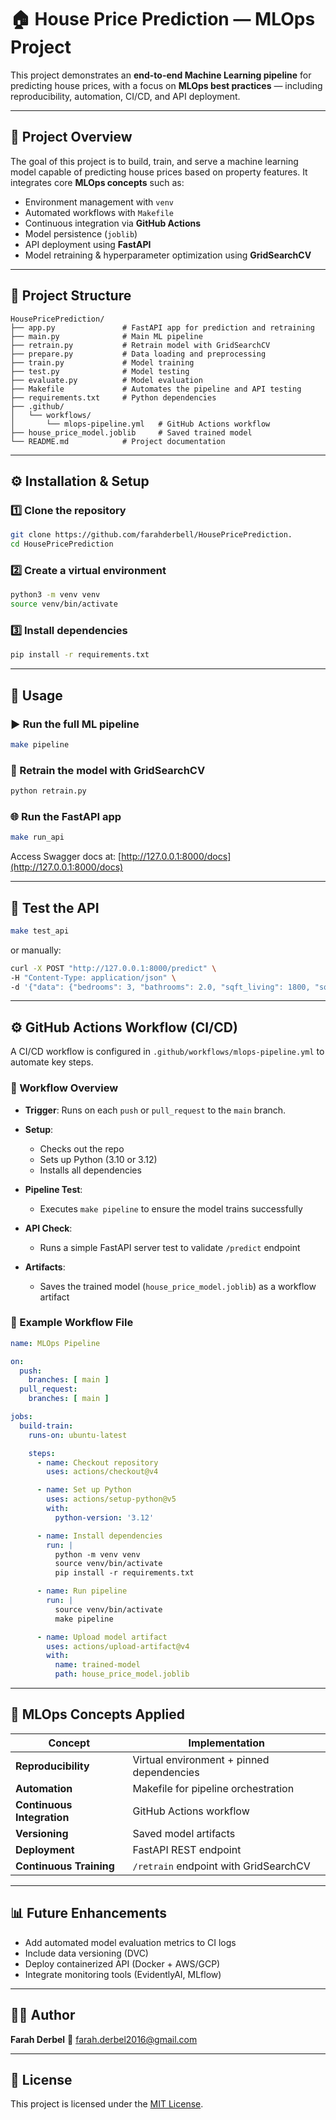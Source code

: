 # 🏠 House Price Prediction — MLOps Project

This project demonstrates an **end-to-end Machine Learning pipeline** for predicting house prices, with a focus on **MLOps best practices** — including reproducibility, automation, CI/CD, and API deployment.

---

## 🚀 Project Overview

The goal of this project is to build, train, and serve a machine learning model capable of predicting house prices based on property features.
It integrates core **MLOps concepts** such as:

* Environment management with `venv`
* Automated workflows with `Makefile`
* Continuous integration via **GitHub Actions**
* Model persistence (`joblib`)
* API deployment using **FastAPI**
* Model retraining & hyperparameter optimization using **GridSearchCV**

---

## 🧠 Project Structure

```
HousePricePrediction/
├── app.py               # FastAPI app for prediction and retraining
├── main.py              # Main ML pipeline
├── retrain.py           # Retrain model with GridSearchCV
├── prepare.py           # Data loading and preprocessing
├── train.py             # Model training
├── test.py              # Model testing
├── evaluate.py          # Model evaluation
├── Makefile             # Automates the pipeline and API testing
├── requirements.txt     # Python dependencies
├── .github/
│   └── workflows/
│       └── mlops-pipeline.yml   # GitHub Actions workflow
├── house_price_model.joblib     # Saved trained model
└── README.md            # Project documentation
```

---

## ⚙️ Installation & Setup

### 1️⃣ Clone the repository

```bash
git clone https://github.com/farahderbell/HousePricePrediction.
cd HousePricePrediction
```

### 2️⃣ Create a virtual environment

```bash
python3 -m venv venv
source venv/bin/activate
```

### 3️⃣ Install dependencies

```bash
pip install -r requirements.txt
```

---

## 🧩 Usage

### ▶️ Run the full ML pipeline

```bash
make pipeline
```

### 🔄 Retrain the model with GridSearchCV

```bash
python retrain.py
```

### 🌐 Run the FastAPI app

```bash
make run_api
```

Access Swagger docs at: [http://127.0.0.1:8000/docs](http://127.0.0.1:8000/docs)

---

## 🧪 Test the API

```bash
make test_api
```

or manually:

```bash
curl -X POST "http://127.0.0.1:8000/predict" \
-H "Content-Type: application/json" \
-d '{"data": {"bedrooms": 3, "bathrooms": 2.0, "sqft_living": 1800, "sqft_lot": 5000, "floors": 1}}'
```

---

## ⚙️ GitHub Actions Workflow (CI/CD)

A CI/CD workflow is configured in `.github/workflows/mlops-pipeline.yml` to automate key steps.

### 🔁 Workflow Overview

* **Trigger**: Runs on each `push` or `pull_request` to the `main` branch.
* **Setup**:

  * Checks out the repo
  * Sets up Python (3.10 or 3.12)
  * Installs all dependencies
* **Pipeline Test**:

  * Executes `make pipeline` to ensure the model trains successfully
* **API Check**:

  * Runs a simple FastAPI server test to validate `/predict` endpoint
* **Artifacts**:

  * Saves the trained model (`house_price_model.joblib`) as a workflow artifact

### 📄 Example Workflow File

```yaml
name: MLOps Pipeline

on:
  push:
    branches: [ main ]
  pull_request:
    branches: [ main ]

jobs:
  build-train:
    runs-on: ubuntu-latest

    steps:
      - name: Checkout repository
        uses: actions/checkout@v4

      - name: Set up Python
        uses: actions/setup-python@v5
        with:
          python-version: '3.12'

      - name: Install dependencies
        run: |
          python -m venv venv
          source venv/bin/activate
          pip install -r requirements.txt

      - name: Run pipeline
        run: |
          source venv/bin/activate
          make pipeline

      - name: Upload model artifact
        uses: actions/upload-artifact@v4
        with:
          name: trained-model
          path: house_price_model.joblib
```

---

## 🧪 MLOps Concepts Applied

| Concept                    | Implementation                            |
| -------------------------- | ----------------------------------------- |
| **Reproducibility**        | Virtual environment + pinned dependencies |
| **Automation**             | Makefile for pipeline orchestration       |
| **Continuous Integration** | GitHub Actions workflow                   |
| **Versioning**             | Saved model artifacts                     |
| **Deployment**             | FastAPI REST endpoint                     |
| **Continuous Training**    | `/retrain` endpoint with GridSearchCV     |

---

## 📊 Future Enhancements

* Add automated model evaluation metrics to CI logs
* Include data versioning (DVC)
* Deploy containerized API (Docker + AWS/GCP)
* Integrate monitoring tools (EvidentlyAI, MLflow)

---

## 👩‍💻 Author

**Farah Derbel**
📧 farah.derbel2016@gmail.com


---

## 🪪 License

This project is licensed under the [MIT License](LICENSE).
